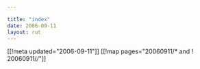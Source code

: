 ```yaml
---

title: "index"
date: 2006-09-11
layout: rut
---
```


[[!meta updated="2006-09-11"]]
[[!map pages="20060911/* and ! 20060911/*/*"]]
